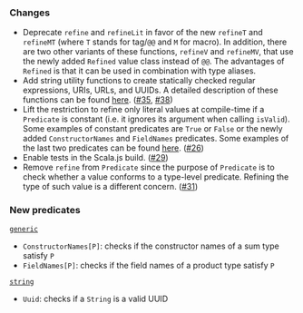 ### Changes

* Deprecate `refine` and `refineLit` in favor of the new `refineT` and
  `refineMT` (where `T` stands for tag/`@@` and `M` for macro). In addition,
  there are two other variants of these functions, `refineV` and `refineMV`,
  that use the newly added `Refined` value class instead of `@@`. The advantages
  of `Refined` is that it can be used in combination with type aliases.
* Add string utility functions to create statically checked regular expressions,
  URIs, URLs, and UUIDs. A detailed description of these functions can be found
  [here][utils]. ([#35], [#38])
* Lift the restriction to refine only literal values at compile-time if a
  `Predicate` is constant (i.e. it ignores its argument when calling `isValid`).
  Some examples of constant predicates are `True` or `False` or the newly added
  `ConstructorNames` and `FieldNames` predicates. Some examples of the last two
  predicates can be found [here][ctorfieldnames]. ([#26])
* Enable tests in the Scala.js build. ([#29])
* Remove `refine` from `Predicate` since the purpose of `Predicate` is
  to check whether a value conforms to a type-level predicate. Refining
  the type of such value is a different concern. ([#31])

### New predicates

[`generic`](https://github.com/fthomas/refined/blob/v0.2.0/shared/src/main/scala/eu/timepit/refined/generic.scala)

* `ConstructorNames[P]`: checks if the constructor names of a sum type satisfy `P`
* `FieldNames[P]`: checks if the field names of a product type satisfy `P`

[`string`](https://github.com/fthomas/refined/blob/v0.2.0/shared/src/main/scala/eu/timepit/refined/string.scala)

* `Uuid`: checks if a `String` is a valid UUID

[#26]: https://github.com/fthomas/refined/issues/26
[#29]: https://github.com/fthomas/refined/issues/29
[#31]: https://github.com/fthomas/refined/issues/31
[#35]: https://github.com/fthomas/refined/issues/35
[#38]: https://github.com/fthomas/refined/issues/38
[ctorfieldnames]: https://github.com/fthomas/refined/blob/v0.2.0/docs/ctorfieldnames.md
[utils]: https://github.com/fthomas/refined/blob/v0.2.0/docs/utils.md
